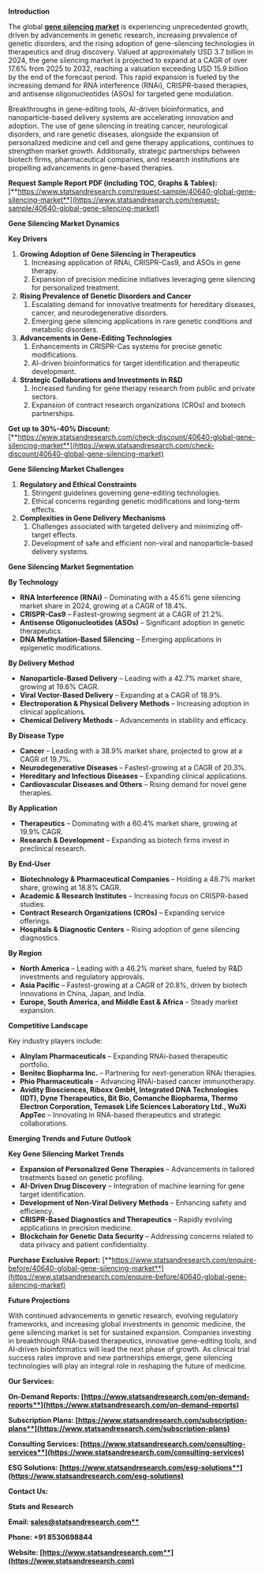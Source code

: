 ﻿**Introduction**

The global [**gene silencing market**](https://www.statsandresearch.com/report/40640-global-gene-silencing-market) is experiencing unprecedented growth, driven by advancements in genetic research, increasing prevalence of genetic disorders, and the rising adoption of gene-silencing technologies in therapeutics and drug discovery. Valued at approximately USD 3.7 billion in 2024, the gene silencing market is projected to expand at a CAGR of over 17.6% from 2025 to 2032, reaching a valuation exceeding USD 15.9 billion by the end of the forecast period. This rapid expansion is fueled by the increasing demand for RNA interference (RNAi), CRISPR-based therapies, and antisense oligonucleotides (ASOs) for targeted gene modulation.

Breakthroughs in gene-editing tools, AI-driven bioinformatics, and nanoparticle-based delivery systems are accelerating innovation and adoption. The use of gene silencing in treating cancer, neurological disorders, and rare genetic diseases, alongside the expansion of personalized medicine and cell and gene therapy applications, continues to strengthen market growth. Additionally, strategic partnerships between biotech firms, pharmaceutical companies, and research institutions are propelling advancements in gene-based therapies.

**Request Sample Report PDF (including TOC, Graphs & Tables):** [**https://www.statsandresearch.com/request-sample/40640-global-gene-silencing-market**](https://www.statsandresearch.com/request-sample/40640-global-gene-silencing-market)

**Gene Silencing Market Dynamics**

**Key Drivers**

1. **Growing Adoption of Gene Silencing in Therapeutics**
   1. Increasing application of RNAi, CRISPR-Cas9, and ASOs in gene therapy.
   1. Expansion of precision medicine initiatives leveraging gene silencing for personalized treatment.
1. **Rising Prevalence of Genetic Disorders and Cancer**
   1. Escalating demand for innovative treatments for hereditary diseases, cancer, and neurodegenerative disorders.
   1. Emerging gene silencing applications in rare genetic conditions and metabolic disorders.
1. **Advancements in Gene-Editing Technologies**
   1. Enhancements in CRISPR-Cas systems for precise genetic modifications.
   1. AI-driven bioinformatics for target identification and therapeutic development.
1. **Strategic Collaborations and Investments in R&D**
   1. Increased funding for gene therapy research from public and private sectors.
   1. Expansion of contract research organizations (CROs) and biotech partnerships.

**Get up to 30%-40% Discount:** [**https://www.statsandresearch.com/check-discount/40640-global-gene-silencing-market**](https://www.statsandresearch.com/check-discount/40640-global-gene-silencing-market)

**Gene Silencing Market Challenges**

1. **Regulatory and Ethical Constraints**
   1. Stringent guidelines governing gene-editing technologies.
   1. Ethical concerns regarding genetic modifications and long-term effects.
1. **Complexities in Gene Delivery Mechanisms**
   1. Challenges associated with targeted delivery and minimizing off-target effects.
   1. Development of safe and efficient non-viral and nanoparticle-based delivery systems.

**Gene Silencing Market Segmentation**

**By Technology**

- **RNA Interference (RNAi)** – Dominating with a 45.6% gene silencing market share in 2024, growing at a CAGR of 18.4%.
- **CRISPR-Cas9** – Fastest-growing segment at a CAGR of 21.2%.
- **Antisense Oligonucleotides (ASOs)** – Significant adoption in genetic therapeutics.
- **DNA Methylation-Based Silencing** – Emerging applications in epigenetic modifications.

**By Delivery Method**

- **Nanoparticle-Based Delivery** – Leading with a 42.7% market share, growing at 19.6% CAGR.
- **Viral Vector-Based Delivery** – Expanding at a CAGR of 18.9%.
- **Electroporation & Physical Delivery Methods** – Increasing adoption in clinical applications.
- **Chemical Delivery Methods** – Advancements in stability and efficacy.

**By Disease Type**

- **Cancer** – Leading with a 38.9% market share, projected to grow at a CAGR of 19.7%.
- **Neurodegenerative Diseases** – Fastest-growing at a CAGR of 20.3%.
- **Hereditary and Infectious Diseases** – Expanding clinical applications.
- **Cardiovascular Diseases and Others** – Rising demand for novel gene therapies.

**By Application**

- **Therapeutics** – Dominating with a 60.4% market share, growing at 19.9% CAGR.
- **Research & Development** – Expanding as biotech firms invest in preclinical research.

**By End-User**

- **Biotechnology & Pharmaceutical Companies** – Holding a 48.7% market share, growing at 18.8% CAGR.
- **Academic & Research Institutes** – Increasing focus on CRISPR-based studies.
- **Contract Research Organizations (CROs)** – Expanding service offerings.
- **Hospitals & Diagnostic Centers** – Rising adoption of gene silencing diagnostics.

**By Region**

- **North America** – Leading with a 46.2% market share, fueled by R&D investments and regulatory approvals.
- **Asia Pacific** – Fastest-growing at a CAGR of 20.8%, driven by biotech innovations in China, Japan, and India.
- **Europe, South America, and Middle East & Africa** – Steady market expansion.

**Competitive Landscape**

Key industry players include:

- **Alnylam Pharmaceuticals** – Expanding RNAi-based therapeutic portfolio.
- **Benitec Biopharma Inc.** – Partnering for next-generation RNAi therapies.
- **Phio Pharmaceuticals** – Advancing RNAi-based cancer immunotherapy.
- **Avidity Biosciences, Riboxx GmbH, Integrated DNA Technologies (IDT), Dyne Therapeutics, Bit Bio, Comanche Biopharma, Thermo Electron Corporation, Temasek Life Sciences Laboratory Ltd., WuXi AppTec** – Innovating in RNA-based therapeutics and strategic collaborations.

**Emerging Trends and Future Outlook**

**Key Gene Silencing Market Trends**

- **Expansion of Personalized Gene Therapies** – Advancements in tailored treatments based on genetic profiling.
- **AI-Driven Drug Discovery** – Integration of machine learning for gene target identification.
- **Development of Non-Viral Delivery Methods** – Enhancing safety and efficiency.
- **CRISPR-Based Diagnostics and Therapeutics** – Rapidly evolving applications in precision medicine.
- **Blockchain for Genetic Data Security** – Addressing concerns related to data privacy and patient confidentiality.

**Purchase Exclusive Report:** [**https://www.statsandresearch.com/enquire-before/40640-global-gene-silencing-market**](https://www.statsandresearch.com/enquire-before/40640-global-gene-silencing-market)

**Future Projections**

With continued advancements in genetic research, evolving regulatory frameworks, and increasing global investments in genomic medicine, the gene silencing market is set for sustained expansion. Companies investing in breakthrough RNA-based therapeutics, innovative gene-editing tools, and AI-driven bioinformatics will lead the next phase of growth. As clinical trial success rates improve and new partnerships emerge, gene silencing technologies will play an integral role in reshaping the future of medicine.

**Our Services:**

**On-Demand Reports: [https://www.statsandresearch.com/on-demand-reports**](https://www.statsandresearch.com/on-demand-reports)**

**Subscription Plans: [https://www.statsandresearch.com/subscription-plans**](https://www.statsandresearch.com/subscription-plans)**

**Consulting Services: [https://www.statsandresearch.com/consulting-services**](https://www.statsandresearch.com/consulting-services)**

**ESG Solutions: [https://www.statsandresearch.com/esg-solutions**](https://www.statsandresearch.com/esg-solutions)**

**Contact Us:**

**Stats and Research**

**Email: [sales@statsandresearch.com**](mailto:sales@statsandresearch.com)**

**Phone: +91 8530698844**

**Website: [https://www.statsandresearch.com**](https://www.statsandresearch.com)**
